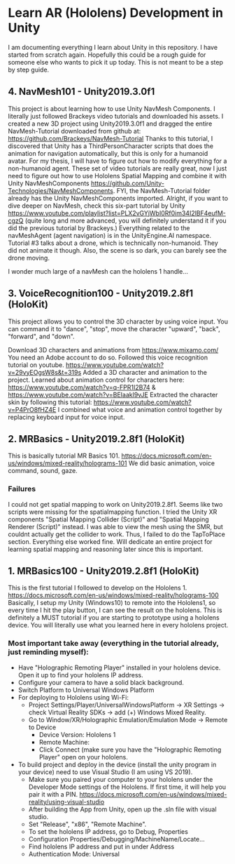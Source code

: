 # Learn AR (Hololens) Development in Unity
I am documenting everything I learn about Unity in this repository. I have started from scratch again. Hopefully this could be a rough guide for someone else who wants to pick it up today. This is not meant to be a step by step guide. 

## 4. NavMesh101 - Unity2019.3.0f1
This project is about learning how to use Unity NavMesh Components. I literally just followed Brackeys video tutorials and downloaded his assets. I created a new 3D project using Unity2019.3.0f1 and dragged the entire NavMesh-Tutorial downloaded from github at: https://github.com/Brackeys/NavMesh-Tutorial
Thanks to this tutorial, I discovered that Unity has a ThirdPersonCharacter scripts that does the animation for navigation automatically, but this is only for a humanoid avatar. For my thesis, I will have to figure out how to modify everything for a non-humanoid agent. These set of video tutorials are really great, now I just need to figure out how to use Hololens Spatial Mapping and combine it with Unity NavMeshComponents https://github.com/Unity-Technologies/NavMeshComponents. FYI, the NavMesh-Tutorial folder already has the Unity NavMeshComponents imported.
Alright, if you want to dive deeper on NavMesh, check this six-part tutorial by Unity https://www.youtube.com/playlist?list=PLX2vGYjWbI0Rf0im34I2lBF4eufM-cgzQ (quite long and more advanced, you will definitely understand it if you did the previous tutorial by Brackeys.) Everything related to the navMeshAgent (agent navigation) is in the UnityEngine.AI namespace. Tutorial #3 talks about a drone, which is technically non-humanoid. They did not animate it though. Also, the scene is so dark, you can barely see the drone moving.

I wonder much large of a navMesh can the hololens 1 handle...

## 3. VoiceRecognition100 - Unity2019.2.8f1 (HoloKit)
This project allows you to control the 3D character by using voice input. You can command it to "dance", "stop", move the character "upward", "back", "forward", and "down".

Download 3D characters and animations from https://www.mixamo.com/ You need an Adobe account to do so.
Followed this voice recognition tutorial on youtube. https://www.youtube.com/watch?v=29vyEOgsW8s&t=319s
Added a 3D character and animation to the project. Learned about animation control for characters here: https://www.youtube.com/watch?v=q-FPR1I2B74 & https://www.youtube.com/watch?v=BEIaakl9vJE
Extracted the character skin by following this tutorial: https://www.youtube.com/watch?v=P4PrO8fHZ4E 
I combined what voice and animation control together by replacing keyboard input for voice input.

  
## 2. MRBasics - Unity2019.2.8f1 (HoloKit)
This is basically tutorial MR Basics 101. https://docs.microsoft.com/en-us/windows/mixed-reality/holograms-101
We did basic animation, voice command, sound, gaze. 

### Failures
I could not get spatial mapping to work on Unity2019.2.8f1. Seems like two scripts were missing for the spatialmapping function. I tried the Unity XR components "Spatial Mapping Collider (Script)" and "Spatial Mapping Renderer (Script)" instead. I was able to view the mesh using the SMR, but couldnt actually get the collider to work. Thus, I failed to do the TapToPlace section. Everything else worked fine. Will dedicate an entire project for learning spatial mapping and reasoning later since this is important.


## 1. MRBasics100 - Unity2019.2.8f1 (HoloKit)
This is the first tutorial I followed to develop on the Hololens 1. https://docs.microsoft.com/en-us/windows/mixed-reality/holograms-100
Basically, I setup my Unity (Windows10) to remote into the Hololens1, so every time I hit the play button, I can see the result on the hololens. This is definitely a MUST tutorial if you are starting to prototype using a hololens device. You will literally use what you learned here in every hololens project.

### Most important take away (everything in the tutorial already, just reminding myself):
- Have "Holographic Remoting Player" installed in your hololens device. Open it up to find your hololens IP address.
- Configure your camera to have a solid black background.
- Switch Platform to Universal Windows Platform
- For deploying to Hololens using Wi-Fi:
  - Project Settings/Player/UniversalWindowsPlatform -> XR Settings -> check Virtual Reality SDKs -> add (+) Windows Mixed Reality.
  - Go to Window/XR/Holographic Emulation/Emulation Mode -> Remote to Device
    - Device Version: Hololens 1
    - Remote Machine: <Hololens IP Address>
    - Click Connect (make sure you have the "Holographic Remoting Player" open on your hololens.
- To build project and deploy in the device (install the unity program in your device) need to use Visual Studio (I am using VS 2019).
  - Make sure you paired your computer to your hololens under the Developer Mode settings of the Hololens. If first time, it will help you pair it with a PIN. https://docs.microsoft.com/en-us/windows/mixed-reality/using-visual-studio
  - After building the App from Unity, open up the .sln file with visual studio.
  - Set "Release", "x86", "Remote Machine".
  - To set the hololens IP address, go to Debug, <Project name> Properties
  - Configuration Properties/Debugging/MachineName/Locate…
  - Find hololens IP address and put in under Address
  - Authentication Mode: Universal
